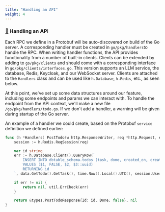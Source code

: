 ```yaml
---
title: "Handling an API"
weight: 4
---
```


### [&#128279;](#handling-an-api) Handling an API

Each RPC we define in a Protobuf will be auto-discovered on build of the Go server. A corresponding handler must be created in `go/pkg/handlers`to handle the RPC. When writing handler functions, the API provides functionality from a number of built-in clients. Clients can be extended by adding to `go/pkg/clients` and should come with a corresponding interface in `go/pkg/clients/interfaces.go`. This version supports an LLM service, the database, Redis, Keycloak, and our WebSocket server. Clients are attached to the `Handlers` class and can be used like `h.Database`, `h.Redis`, etc., as seen below.

At this point, we've set up some data structures around our feature, including some endpoints and params we can interact with. To handle the endpoint from the API context, we'll make a new file `/go/pkg/handlers/todo.go`. If we don't add a handler, a warning will be given during startup of the Go server.

An example of a handler we could create, based on the Protobuf `service` definition we defined earlier:

```go
func (h *Handlers) PostTodo(w http.ResponseWriter, req *http.Request, data *types.PostTodoRequest) (*types.PostTodoResponse, error) {
	session := h.Redis.ReqSession(req)

	var id string
	err := h.Database.Client().QueryRow(`
		INSERT INTO dbtable_schema.todos (task, done, created_on, created_sub)
		VALUES ($1, FALSE, $2, $3::uuid)
		RETURNING id
	`, data.GetTodo().GetTask(), time.Now().Local().UTC(), session.UserSub).Scan(&id)

	if err != nil {
		return nil, util.ErrCheck(err)
	}

	return &types.PostTodoResponse{Id: id, Done; false}, nil
}
```
